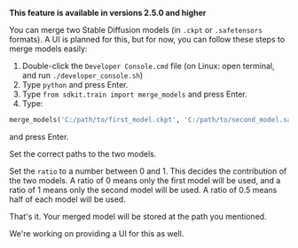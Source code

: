 **This feature is available in versions 2.5.0 and higher**

You can merge two Stable Diffusion models (in `.ckpt` or `.safetensors` formats). A UI is planned for this, but for now, you can follow these steps to merge models easily:

1. Double-click the `Developer Console.cmd` file (on Linux: open terminal, and run `./developer_console.sh`)
2. Type `python` and press Enter.
3. Type `from sdkit.train import merge_models` and press Enter.
4. Type:
```python
merge_models('C:/path/to/first_model.ckpt', 'C:/path/to/second_model.safetensors', ratio=0.3, 'C:/path/to/merged_model.safetensors', use_fp16=True)
```
and press Enter.

Set the correct paths to the two models.

Set the `ratio` to a number between 0 and 1. This decides the contribution of the two models. A ratio of 0 means only the first model will be used, and a ratio of 1 means only the second model will be used. A ratio of 0.5 means half of each model will be used.

That's it. Your merged model will be stored at the path you mentioned.

We're working on providing a UI for this as well.